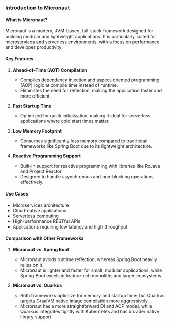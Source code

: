 ### **Introduction to Micronaut**

#### **What is Micronaut?**

Micronaut is a modern, JVM-based, full-stack framework designed for building modular and lightweight applications. It is particularly suited for microservices and serverless environments, with a focus on performance and developer productivity.

#### **Key Features**

1. **Ahead-of-Time (AOT) Compilation**

    - Compiles dependency injection and aspect-oriented programming (AOP) logic at compile time instead of runtime.
    - Eliminates the need for reflection, making the application faster and more efficient.
2. **Fast Startup Time**

    - Optimized for quick initialization, making it ideal for serverless applications where cold start times matter.
3. **Low Memory Footprint**

    - Consumes significantly less memory compared to traditional frameworks like Spring Boot due to its lightweight architecture.
4. **Reactive Programming Support**

    - Built-in support for reactive programming with libraries like RxJava and Project Reactor.
    - Designed to handle asynchronous and non-blocking operations effectively.

#### **Use Cases**

- Microservices architecture
- Cloud-native applications
- Serverless computing
- High-performance RESTful APIs
- Applications requiring low latency and high throughput

#### **Comparison with Other Frameworks**

1. **Micronaut vs. Spring Boot**

    - Micronaut avoids runtime reflection, whereas Spring Boot heavily relies on it.
    - Micronaut is lighter and faster for small, modular applications, while Spring Boot excels in feature-rich monoliths and larger ecosystems.
2. **Micronaut vs. Quarkus**

    - Both frameworks optimize for memory and startup time, but Quarkus targets GraalVM native image compilation more aggressively.
    - Micronaut has a more straightforward DI and AOP model, while Quarkus integrates tightly with Kubernetes and has broader native library support.